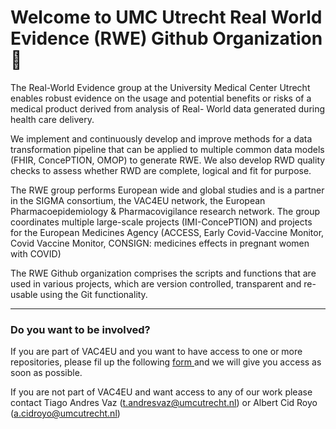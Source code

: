 # Welcome to UMC Utrecht Real World Evidence (RWE) Github Organization 👋

<!--

**Here are some ideas to get you started:**

🙋‍♀️ A short introduction - what is your organization all about?
🌈 Contribution guidelines - how can the community get involved?
👩‍💻 Useful resources - where can the community find your docs? Is there anything else the community should know?
🍿 Fun facts - what does your team eat for breakfast?
🧙 Remember, you can do mighty things with the power of [Markdown](https://docs.github.com/github/writing-on-github/getting-started-with-writing-and-formatting-on-github/basic-writing-and-formatting-syntax)
-->

The Real-World Evidence group at the University Medical Center Utrecht enables robust evidence on the usage and potential benefits or risks of a medical product derived from analysis of Real- World data generated during health care delivery. 

We implement and continuously develop and improve methods for a data transformation pipeline that can be applied to multiple common data models (FHIR, ConcePTION, OMOP) to generate RWE. We also develop RWD quality checks to assess whether RWD are complete, logical and fit for purpose. 

The RWE group performs European wide and global studies and is a partner in the SIGMA consortium, the VAC4EU network, the European Pharmacoepidemiology & Pharmacovigilance research network. The group coordinates multiple large-scale projects (IMI-ConcePTION) and projects for the European Medicines Agency (ACCESS, Early Covid-Vaccine Monitor, Covid Vaccine Monitor, CONSIGN: medicines effects in pregnant women with COVID)

The RWE Github organization comprises the scripts and functions that are used in various projects, which are version controlled, transparent and re-usable using the Git functionality. 

-------------------------------------------
### Do you want to be involved?

If you are part of VAC4EU and you want to have access to one or more repositories, please fil up the following <a href="https://vac4eu.sharepoint.com/:x:/r/sites/Toolbox/_layouts/15/Doc.aspx?sourcedoc=%7BD091D078-9202-439E-B0A1-93D65D5045E3%7D&file=Github%20UMCU%20RWE%20Acces%20List.xlsx&action=default&mobileredirect=true"> form </a> and we will give you access as soon as possible.

If you are not part of VAC4EU and want access to any of our work please contact Tiago Andres Vaz (t.andresvaz@umcutrecht.nl) or Albert Cid Royo (a.cidroyo@umcutrecht.nl)
